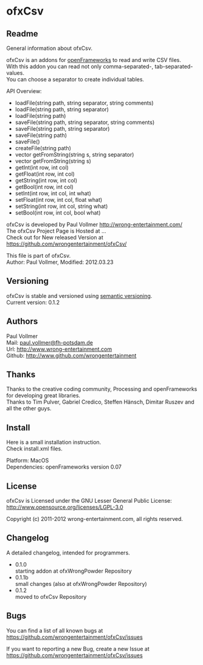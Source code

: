 # ofxCsv


## Readme  
General information about ofxCsv.  

ofxCsv is an addons for [openFrameworks](http://www.openframeworks.cc/) to read and write CSV files.    
With this addon you can read not only comma-separated-, tab-separated-values.  
You can choose a separator to create individual tables.  
  
API Overview:  

- loadFile(string path, string separator, string comments)
- loadFile(string path, string separator)
- loadFile(string path)
- saveFile(string path, string separator, string comments)
- saveFile(string path, string separator)
- saveFile(string path)
- saveFile()
- createFile(string path)
- vector<string> getFromString(string s, string separator)
- vector<string> getFromString(string s)
- getInt(int row, int col)
- getFloat(int row, int col)
- getString(int row, int col)
- getBool(int row, int col)
- setInt(int row, int col, int what)
- setFloat(int row, int col, float what)
- setString(int row, int col, string what)
- setBool(int row, int col, bool what)
  
ofxCsv is developed by Paul Vollmer http://wrong-entertainment.com/  
The ofxCsv Project Page is Hosted at ...  
Check out for New released Version at https://github.com/wrongentertainment/ofxCsv/  

This file is part of ofxCsv.  
Author: Paul Vollmer, Modified: 2012.03.23  


## Versioning 
ofxCsv is stable and versioned using [semantic versioning](http://semver.org/).  
Current version: 0.1.2  


## Authors
Paul Vollmer  
Mail: paul.vollmer@fh-potsdam.de  
Url: http://www.wrong-entertainment.com  
Github: http://www.github.com/wrongentertainment  


## Thanks
Thanks to the creative coding community, Processing and openFrameworks for developing great libraries.  
Thanks to Tim Pulver, Gabriel Credico, Steffen Hänsch, Dimitar Ruszev and all the other guys.  


## Install
Here is a small installation instruction.  
Check install.xml files.    

Platform:
MacOS  
Dependencies:
openFrameworks version 0.07  


## License 
ofxCsv is Licensed under the GNU Lesser General Public License: http://www.opensource.org/licenses/LGPL-3.0  

Copyright (c) 2011-2012 wrong-entertainment.com, all rights reserved.  


## Changelog
A detailed changelog, intended for programmers.  

- 0.1.0  
  starting addon at ofxWrongPowder Repository  
- 0.1.1b  
  small changes (also at ofxWrongPowder Repository)
- 0.1.2    
  moved to ofxCsv Repository


## Bugs  
You can find a list of all known bugs at  
https://github.com/wrongentertainment/ofxCsv/issues  

If you want to reporting a new Bug, create a new Issue at  
https://github.com/wrongentertainment/ofxCsv/issues  

